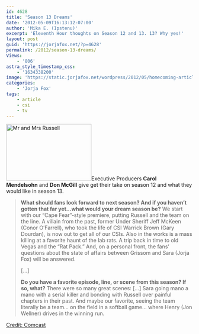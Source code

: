 ```yaml
---
id: 4628
title: 'Season 13 Dreams'
date: '2012-05-09T16:13:12-07:00'
author: 'Mika E. (Ipstenu)'
excerpt: 'Eleventh Hour thoughts on Season 12 and 13. 13? Why yes!'
layout: post
guid: 'https://jorjafox.net/?p=4628'
permalink: /2012/season-13-dreams/
Views:
    - '806'
astra_style_timestamp_css:
    - '1634338200'
image: 'https://static.jorjafox.net/wordpress/2012/05/homecoming-article.jpeg'
categories:
    - 'Jorja Fox'
tags:
    - article
    - csi
    - tv
---
```


<a href="https://jorjafox.net/2012/season-13-dreams/homecoming-3/" rel="attachment wp-att-4629"><img class="alignleft size-medium wp-image-4629" title="Mr and Mrs Russell" src="//static.jorjafox.net/wordpress/2012/05/homecoming-article-230x153.jpg" alt="Mr and Mrs Russell" width="230" height="153" /></a>Executive Producers <strong>Carol Mendelsohn</strong> and <strong>Don McGill</strong> give get their take on season 12 and what they would like in season 13.
<blockquote><strong>What should fans look forward to next season? And if you haven’t gotten that far yet…what would your dream season be?</strong>
We start with our “Cape Fear”-style premiere, putting Russell and the team on the line. A villain from the past, former Under Sheriff Jeff McKeen (Conor O’Farrell), who took the life of CSI Warrick Brown (Gary Dourdan), is now out to get all of our CSIs. Also in the works is a mass killing at a favorite haunt of the lab rats. A trip back in time to old Vegas and the “Rat Pack.” And, on a personal front, the fans’ questions about the state of affairs between Grissom and Sara (Jorja Fox) will be answered.

[...]

<strong>Do you have a favorite episode, line, or scene from this season? If so, what?</strong>
There were so many great scenes:
[...]
Sara going mano a mano with a serial killer and bonding with Russell over painful chapters in their past.
And maybe our favorite, seeing the team literally be a team… on the field in a softball game… where Henry (Jon Wellner) drives in the winning run.</blockquote>
<a href="http://xfinity.comcast.net/blogs/tv/2012/05/09/csi-finale-scoop-peri-gilpin-homecoming-ted-danson/">Credit: Comcast</a>